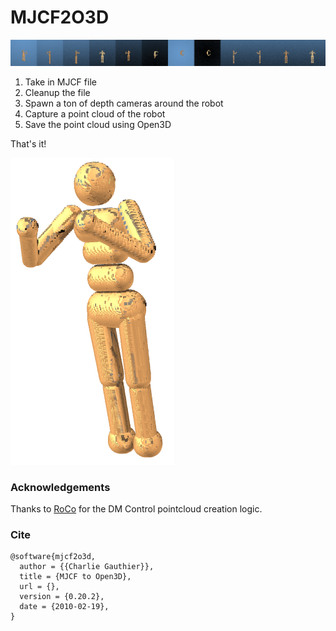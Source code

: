 # MJCF2O3D

![Image of the scanning process](./assets/img.gif)

1. Take in MJCF file
2. Cleanup the file 
2. Spawn a ton of depth cameras around the robot
3. Capture a point cloud of the robot
4. Save the point cloud using Open3D

That's it!

![Image of the scanning process](./assets/pcd.png)

### Acknowledgements

Thanks to [RoCo](https://github.com/MandiZhao/robot-collab) for the DM Control pointcloud creation logic.

### Cite

```
@software{mjcf2o3d,
  author = {{Charlie Gauthier}},
  title = {MJCF to Open3D},
  url = {},
  version = {0.20.2},
  date = {2010-02-19},
}
```